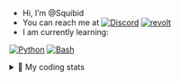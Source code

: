 - Hi, I’m @Squibid
- You can reach me at <a href="https://discord.com"><img src="https://img.shields.io/badge/Squibid4756-404eed?style=flat&logo=discord&logoColor=white" alt="Discord" /></a> <a href="https://revolt.chat"><img src="https://img.shields.io/badge/@Squibid-ff4654?style=flat&logo=revolt.chat&logoColor=white" alt="revolt" /></a>
- I am currently learning:

<a href="https://www.python.org/"><img src="https://img.shields.io/badge/Python-37709f?style=for-the-badge&logo=python&logoColor=white" alt="Python" /></a> <a href="https://www.gnu.org/software/bash/"><img src="https://img.shields.io/badge/Bash-3D4648?style=for-the-badge&logo=gnu-bash&logoColor=white" alt="Bash" /></a>

<details><summary> 👾 My coding stats</summary><br />

![top langs](https://github-readme-stats.vercel.app/api/top-langs/?username=squibid&theme=codeSTACKr&count_private=true&hide=css,html&layout=compact) 
  
</details>
